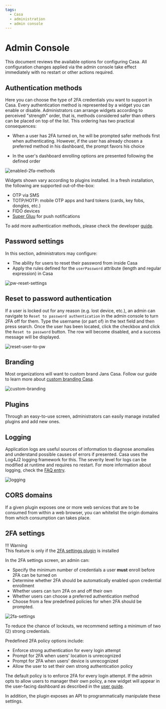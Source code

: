 ```yaml
---
tags:
  - Casa
  - administration
  - admin console
---
```


# Admin Console

This document reviews the available options for configuring Casa. All configuration changes applied via the admin console take effect immediately with no restart or other actions required.

## Authentication methods

Here you can choose the type of 2FA credentials you want to support in Casa. Every authentication method is represented by a widget you can enable or disable. Administrators can arrange widgets according to perceived "strength" order, that is, methods considered safer than others can be placed on top of the list. This ordering has two practical consequences:

- When a user has 2FA turned on, he will be prompted safer methods first when authenticating. However, if the user has already chosen a preferred method in his dashboard, the prompt favors his choice

- In the user's dashboard enrolling options are presented following the defined order

![enabled-2fa-methods](../../assets/casa/admin-console/enabled-2FA-methods.png)

Widgets shown vary according to plugins installed. In a fresh installation, the following are supported out-of-the-box:

- OTP via SMS
- TOTP/HOTP: mobile OTP apps and hard tokens (cards, key fobs, dongles, etc.)
- FIDO devices
- [Super Gluu](https://docs.gluu.org/head/supergluu/) for push notifications 

To add more authentication methods, please check the developer [guide](../developer/add-authn-methods.md).

## Password settings

In this section, administrators may configure:

- The ability for users to reset their password from inside Casa
- Apply the rules defined for the `userPassword` attribute (length and regular expression) in Casa

![pw-reset-settings](../../assets/casa/admin-console/pw-reset-setting.png)


## Reset to password authentication

If a user is locked out for any reason (e.g. lost device, etc.), an admin can navigate
to `Reset to password authentication` in the admin console to turn 2FA off for them. Type the username (or part of) in
the text field and then press search. Once the user has been located, click the checkbox and click the
`Reset to password` button. The row will become disabled, and a success message will be displayed.

![reset-user-to-pw](../../assets/casa/admin-console/reset-user-to-pw.png)


## Branding

Most organizations will want to custom brand Jans Casa. Follow our guide to learn more
about [custom branding Casa](./custom-branding.md).

![custom-branding](../../assets/casa/admin-console/custom-branding.png)


## Plugins

Through an easy-to-use screen, administrators can easily manage installed plugins and add new ones.


## Logging

Application logs are useful sources of information to diagnose anomalies and understand possible causes of errors
if presented. Casa uses the Log4J2 logging framework for this. The severity level for logs can be modified at runtime
and requires no restart. For more information about logging, check the [FAQ entry](./faq.md#where-are-the-logs).

![logging](../../assets/casa/admin-console/logging.png) 


## CORS domains

If a given plugin exposes one or more web services that are to be consumed from within a web browser, you can whitelist the origin domains from which consumption can takes place.

## 2FA settings

!!! Warning  
    This feature is only if the [2FA settings plugin](../plugins/2fa-settings.md) is installed

In the 2FA settings screen, an admin can:

- Specify the minimum number of credentials a user **must** enroll before 2FA can be turned on
- Determine whether 2FA should be automatically enabled upon credential enrollment
- Whether users can turn 2FA on and off their own
- Whether users can choose a preferred authentication method
- Choose from a few predefined policies for when 2FA should be prompted.

![2fa-settings](../../assets/casa/admin-console/2FA-settings.png)

To reduce the chance of lockouts, we recommend setting a minimum of two (2) strong credentials.

Predefined 2FA policy options include:

- Enforce strong authentication for every login attempt
- Prompt for 2FA when users' location is unrecognized
- Prompt for 2FA when users' device is unrecognized
- Allow the user to set their own strong authentication policy

The default policy is to enforce 2FA for every login attempt. If the admin opts to allow users to manager their own
policy, a new widget will appear in the user-facing dashboard as described in
the [user guide](../user-guide.md#2fa-settings-and-trusted-devices).

In addition, the plugin exposes an API to programmatically manipulate these settings.

